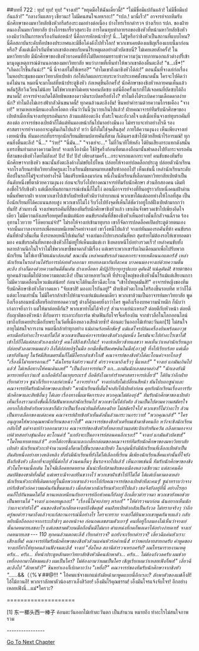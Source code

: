 ##บทที่ 722 : ทุบ! ทุบ! ทุบ!
“จางเย่!”
“หยุดมือให้ฉันเดี๋ยวนี้!”
“ไม่มีขื่อมีแปกันแล้ว! ไม่มีขื่อมีแปกันแล้ว!”
“กลางวันแสกๆ เชียวนะ! ไม่มีคนสนใจเลยเรอะ!”
“รปภ.! มานี่เร็ว!”
อาจารย์จากทีมรับนักศึกษาของมหาวิทลัยชิงหัวกรีดร้องระงมอย่างต่อเนื่อง บ้างโทรเรียกตำรวจ บ้างเรียก รปภ. ของฝ่ายตนเองในมหาวิทยาลัย บ้างโกรธเกรี้ยวสุดระงับ การโดนทุบทำลายรถของชิงหัวที่หน้ามหาวิทลัยชิงหัวเองนับว่าเป็นการหาเรื่องกันต่อหน้า! นี่คือการหักหน้าซ้ำๆ! นี่...ไม่รู้หรือว่าชิงหัวเป็นสถานที่แบบไหน? นี่คือสถาบันระดับท็อปของประเทศและมีชื่อโด่งดังไปทั่วโลก! พวกเขาเคยต้องเผชิญเรื่องแบบนี้มาก่อนหรือ? ตั้งแต่เมื่อไรกันที่พวกเขาต้องพบกับคนไร้เหตุผลอย่างตัวบัดซบนี่? ไม่เคยเลยสักครั้ง!
ในมหาวิทยาลัย มีนักศึกษาของชิงหัวบางคนที่ยังไม่ปิดเทอมทราบข่าวความวุ่นวายภายนอกแล้วต่างปรี่เข้ามามุงดูเหตุการณ์ด้านนอกของมหาวิทยาลัย พบว่าภาพที่เห็นทำให้พวกเขาต้องตื่นตะลึง!
“ช…เชี่*!”
“เกิดอะไรขึ้นกันน่ะ!”
“นี่ นี่จางเย่ไม่ใช่เหรอ?”
“ทำไมเขาถึงมาชิงหัวได้ล่ะ!”
ตอนนั้นที่จางเย่ก่อเรื่องในหอประชุมของมหาวิทยาลัยเป่ยต้า ก่อให้เกิดผลกระทบระหว่างประเทศตั้งขนาดนั้น ใครจะไปคิดว่าแค่ไม่นาน หมอนี่จะมาโผล่ที่หน้าประตูชิงหัว ก่อเหตุขึ้นอีกครั้ง! นักศึกษาของชิงหัวหลายคนเห็นแล้วพลันรู้สึกวิงเวียนไม่น้อย ไม่ใช่พวกเขาไม่เคยเจอคนบัดซบ แต่นี่คือครั้งแรกที่ได้เจอคนที่บัดซบได้ถึงขนาดนี้! อาจารย์จางเกิดใต้อิทธิพลของดาวดินระเบิดหรือยังไง? ทำไมถึงได้ระเบิดความเดือดดาลง่ายนัก? ทำไมถึงไม่เกรงฟ้ากลัวดินขนาดนี้!
ทุกคนล้วนตะลึงงัน!
ซินหย่าคำรามด้วยความโกรธเคือง "จางเย่!"
หานเหอเหนียนเองก็เหงื่อตก เห็นว่าวันนี้วุ่นวายเกินไปแล้ว!
ฝ่ายคณาจารย์ทีมรับนักศึกษาของเป่ยต้าเมื่อเห็นจางเย่ทุบรถคันแรก ล้วนแต่ต้องตะลึง ทั้งสะใจและกังวลใจ แต่เมื่อเห็นจางเย่ทุบรถคันที่สองต่อ อาจารย์ของเป่ยต้าก็ได้แต่หันมองหน้ากันไปมาอย่างมึนงง ไม่ทราบจะทำอย่างไรดี รองศาสตราจารย์จางออกจะดุดันเกินไปแล้ว!
ทว่า นี่ยังไม่ใช่จุดสิ้นสุด!
ภายใต้ความงุนงง เห็นเพียงจางเย่เงยหน้าขึ้น หันมองรถที่บรรทุกนักเรียนมัธยมปลายคันที่สาม ก็เดินตรงเข้าไปด้วยสีหน้าไร้อารมณ์!
ทุกคนยิ่งตื่นตะลึง!
"นี่..."
"ว้าย!"
"นี่มัน..."
"จางเย่จะ..."
ไม่กี่วินาทีให้หลัง ได้ยินเสียงกระแทกดังสนั่นแทรกขึ้นท่ามกลางความเงียบ!
จางเย่เงื้อง่ามือ ใช้อิฐครึ่งก้อนที่ตนเองถือมานั้นฟาดลงไปยังกระจกรถคันที่สามของชิงหัวโดยไม่ลังเล!
ปัง!
ปัง!
ปัง!
เพียงสามครั้ง...กระจกรถแตกกระจาย!
คนขับของทีมรับนักศึกษาจากชิงหัว ขณะนั้นยังตะลึงค้างไม่ขยับไปไหน ปล่อยให้จางเย่ปลดล็อกประตู ปล่อยตัวนักเรียนจากโรงเรียนสาธิตวิทยาลัยครูและโรงเรียนมัธยมหมายเลขสิบห้าออกไป!
เห็นเช่นนี้ เหล่านักเรียนระดับท็อปในรถก็ไม่รู้จะทำอย่างไรดี ได้แต่รีบหนีลงมาก่อน หนึ่งในนักเรียนที่เลือกมหาวิทยาลัยเป่ยต้าเป็นอันดับหนึ่งขยี้ตาด้วยความงุนงง ก่อนจะรีบวิ่งไปทางคณาจารย์ทีมรับนักศึกษา ส่วนอีกสองคน เดิมทีลงชื่อไว้กับชิงหัว แต่เมื่อเห็นสถานการณ์เช่นนี้ก็ไม่โง่ ตอนนี้อาจารย์จางที่ยืนอยู่ราวกับหนึ่งคนเฝ้าด่านหมื่นทัพยากฝ่า หากพวกเขาไปเข้ากับฝ่ายชิงหัวนับว่าลำบากแน่ พวกเขาได้แต่ถอยห่างให้ไกลที่สุด เป็นถึงนักเรียนที่ได้คะแนนสอบสูง พวกเขาก็ไม่โง่ รีบวิ่งไปยังจุดที่เห็นได้ชัดว่าอยู่ใกล้ฝั่งเป่ยต้ามากกว่าทันที!
ส่วนทางนี้ จางเย่พบรถคันที่สี่ของทีมรับนักศึกษาชิงหัวแล้ว เขาเดินจ้ำพรวดเข้าไปเพียงอึดใจเดียว ไม่มีความลังเลหรือหยุดยั้งแม้แต่น้อย
คนขับรถคันที่สี่ของชิงหัวเห็นอย่างนั้นก็กลัวจนฉี่ราด ร้องอุทานโวยวาย "ไอ๊หยาแม่จ๋า!" ไม่รอให้จางเย่เข้ามาทุบรถ เขาก็จัดการปลดล็อคเปิดประตูด้วยตนเอง จากนั้นผวาลงจากรถเพื่อหลบหนีเทพโรคห่าจางเย่ เขาวิ่งหนีไปแล้ว!
จางเย่หันมองรถคันที่ห้า
คนขับรถคันที่ห้าตัวสั่นเทิ้ม ทิ้งรถหลบหนีไปเช่นกัน!
จางเย่มองไปทางรถคันที่หก สุดท้ายไม่ต้องรอให้เขาทอดตามอง คนขับรถคันที่หกของชิงหัวก็ไม่อยู่ให้เห็นแม้แต่เงา ชิงหลบหนีไปอย่างรวดเร็ว!
เหล่าคนขับทั้งหลายล้วนนึกในใจว่าไม่ใช่พวกเขาขี้ขลาดกลัวมีเรื่อง แต่เพราะพวกเขารับเงินเดือนมาเพื่อไปรับพวกนักเรียน ไม่ใช่เอาชีวิตแม่*มาล้อเล่น!
ขณะนั้น เหล่าคนขับรถล้วนแตกกระจายเหมือนนกแตกรัง!
เหล่านักเรียนในรถล้วนได้รับการปล่อยตัวออกมา ทยอยลงมากันทีละคน บางคนมองจางเย่ด้วยความตื่นตะลึง บ้างก็มองด้วยความยินดีตื่นเต้น บ้างเหงื่อตก มีปฏิกิริยาทุกรูปแบบ
ดุดันฉิ*!
แม่*ดุดันฉิ*! สายตาของทุกคนล้วนเต็มไปด้วยความตกตะลึง!
เป็นเวลาหลายวินาที ที่ประตูใหญ่ของชิงหัวนั้นไร้แม้แต่เสียงนกกา ไม่มีความเคลื่อนไหวแม้แต่น้อย!
ก่อนจะได้ยินเลี่ยวฉีตะโกน "เข้าไปหยุดมันสิ!"
อาจารย์หญิงของทีมรับนักศึกษาชิงหัวก็ตวาดแหว "จับเขาสิ! มองอะไรกันอยู่!"
ฝ่ายชิงหัวตะโกนโห่ร้องขึ้นรอบทิศ ทว่าก็ได้แต่ตะโกนเท่านั้น ไม่มีใครกล้าเข้าไปห้ามจางเย่แม้แต่คนเดียว พวกเขาล้วนเป็นอาจารย์มหาวิทยาลัย พูดถึงเรื่องสอนหนังสือหรือถ่ายทอดความรู้ ต่างก็คุ้นเคยยิ่งกว่าใคร พูดถึงเรื่องบทความน้ำหมึก ก็นับว่าเก่งกาจยิ่งกว่า แต่ให้มาต่อยตีกัน? พวกเขาทำไม่ได้จริงๆ! ส่วนจางเย่น่ะเหรอ? ต่อยตีกับหัวหน้า ต่อยตีกับญาติของหัวหน้า ตีกับดารา ทะเลาะกับการ์ด ฟาดฟันกับโจรจี้เครื่องบิน จากข่าวลือในโลกออนไลน์ เขาถึงกับเคยประมือกับพระในวัดที่เมืองหลวงเสียด้วยซ้ำ! ค้อนตะวันออกไม้เท้าตะวันตก[1] ไม่สนใจอายุไม่สนใจการงาน หมอนี่กล้าทำทุกอย่าง แม่*ผ่านร้อยศึกชัดๆ! แม้แต่โจรปล้นเครื่องบินพร้อมอาวุธครบมือยังทำอะไรจางเย่ไม่ได้ พวกเขาเป็นแค่อาจารย์ของชิงหัวกลุ่มหนึ่ง ใครมันจะไปทำอะไรเขาได้! เข้าไปก็ได้แต่สละตัวเองเปล่าๆ! คนโง่สิถึงเข้าไปน่ะ!
จางเย่เหลียวซ้ายแลขวา พอเห็นว่าเหล่านักเรียนถูกปล่อยตัวลงมาหมดแล้ว ถึงได้ปล่อยอิฐในมือ ยกมือขึ้นปัดเศษดินในมือ(อาวุธ) ทิ้งไปเรียบร้อย แต่เมื่อเขายังยืนอยู่ ในรัศมีสิบเมตรนั้นก็ไม่มีใครกล้าเข้าใกล้!
คณาจารย์ของชิงหัวได้ตะโกนด่าจากไกลๆ!
"เรื่องนี้ไม่จบหรอกนะ!"
"ฉันโทรแจ้งตำรวจแล้ว! ตำรวจจะมาถึงเร็วๆ นี้แหละ!"
"จางเย่ แกมันเกินไปแล้ว! ไม่เหลือทางให้คนเดินเลย!"
"เป็นถึงอาจารย์นะ? แก...แกมันนักเลงตลาดล่าง!"
"นักเลงยังมีมารยาทยิ่งกว่าแก! แกถือดียังไงมาทุบรถเรา! ถือดียังไงมาทำร้ายศาสตราจารย์เลี่ยว!"
ได้ยินว่าอีกฝ่ายเรียกตำรวจ ซูน่าก็เรียกจางเย่คำหนึ่ง "อาจารย์จาง"
จางเย่กลับไม่เปลี่ยนสีหน้า หันไปบอกซูน่าและคณาจารย์ทีมรับนักศึกษาของเป่ยต้า "พานักเรียนที่เต็มใจกลับไปเป่ยต้าก่อน คุยกับนักเรียนเรื่องการรับนักศึกษาและสิทธิอื่นๆ ได้เลย เรื่องทางนี้ผมจัดการเอง พวกคุณไม่ต้องยุ่ง!"
ทีมรับนักศึกษาของเป่ยต้าเห็นเรื่องราวมาถึงขั้นนี้ก็กัดฟันพาเหล่านักเรียนไป พวกเขาไม่ได้บังคับ ล้วนเป็นไปตามความสมัครใจ อยากไปเป่ยต้ากับพวกเขาก็นับว่าเป็นเรื่องน่ายินดีทั้งสองฝ่าย ไม่สมัครใจไป พวกเขาก็ไม่ว่าอะไร ล้วนเป็นทางเลือกของแต่ละคน
คณาจารย์ฝ่ายชิงหัวเห็นดังนั้นล้วนกระวนกระวาย!
"พวกคุณกล้า!"
"ใครอนุญาตให้พวกคุณพานักเรียนของเราไป!"
คณาจารย์ของชิงหัวเตรียมเข้ามาชิงคนอีก หวังจะชิงนักเรียนกลับไป!
แต่จางเย่ก้าวออกมาขวาง คณาจารย์ของชิงหัวทั้งหลายล้วนแต่ชะงักเท้าทันควัน ถลึงตามองจางเย่ด้วยสอย่างขุ่นเคือง ตะโกนด่า!
"แกยังจะเป็นอาจารย์สอนคนอีกเรอะ!"
"จางเย่ แกมันตัวบัดซบ!"
"โมโหแทบตายแล้ว!"
ภายใต้การชี้แนะและเกลี้ยกล่อมของคณาจารย์ทีมรับนักศึกษาของมหาวิทยาลัยเป่ยต้า นักเรียนหัวกะทิจำนวนหนึ่งก็ตามไปขึ้นรถของเป่ยต้า ในกลุ่มนี้ยังมีนักเรียนที่เลือกเป่ยต้าเป็นอันดับหนึ่งอย่างหวงหลิงหลิง ทั้งยังมีนักเรียนที่ยังไม่ได้เลือกที่เรียน มีเพียงนักเรียนสี่คนเท่านั้นที่ใจยังฝังกับชิงหัว เลือกที่จะอยู่ที่นี่ต่อไป ส่วนคนอื่นๆ ขึ้นรถจากไปแล้ว!
เห็นภาพเช่นนี้ ทีมรับนักศึกษาของชิงหัวโมโหจนเนื้อเต้น ในใจมีเลือดหยดหยาด นั่นน่ะท็อปสามสิบของเมืองหลวงเชียวนะ แต่ละคนคือสมบัติของชาติทั้งนั้น! แต่เพราะมีจางเย่ยืนขวางไว้ พวกเขาฝ่าเข้าไปก็ไม่ได้ ได้แต่เบิ่งตามองเหล่านักเรียนหัวกะทิที่เดิมตกอยู่ในมือพวกเขาแล้วจากไปกับคณาจารย์ของเป่ยต้าทีละคนๆ!
ซูน่าทราบว่าจางเย่กับชิงหัวก่อความแค้นกันขึ้นมาแล้ว เมื่อส่งพวกนักเรียนหัวกะทิไปแล้ว เธอจึงยังอยู่ที่นี่ อย่างไรทุกคนก็ไปกันหมดไม่ได้ หานเหอเหนียนกับอาจารย์อีกห้าคนก็ยังอยู่ อีกเดี๋ยวตำรวจมา พวกเขายังพอช่วยเป็นพยานได้
"จางเย่ แกคอยดูเถอะ!"
"เรื่องนี้ไม่จบง่ายๆ หรอก!"
"ให้ตำรวจมาก่อน ฉันอยากเห็นนักว่าแกจะทำยังไง!"
คนของชิงหัวเกลียดจางเย่ถึงขีดสุด!
คนฝ่ายเป่ยต้ากลับเป็นกังวล ไม่ทราบจริงๆ ว่าอีกครู่พอตำรวจมาถึงแล้วจะแก้สถานการณ์นี้อย่างไร
ใครจะทราบ จางเย่ได้ยินพวกเขาพูดกันจบแล้ว กลับหยิบมือถือออกจากกระเป๋าช้าๆ มองหน้าจอ ก่อนกดเลขสามตัวเบาๆ! คนที่อยู่ไกลมองไม่เห็นว่าจางเย่นั้นกดหมายเลขอะไร แต่เลขสามตัวบนมือถือนั้นมีไม่มาก ตำแหน่งที่กดก็พอเดาได้อย่างง่ายดาย!
จางเย่กดหมายเลข --- 110
ทุกคนล้วนตกตะลึง!
เรียกตำรวจ?
แกยังจะเรียกตำรวจ?
เลี่ยวฉีแค่นหัวเราะเสียงเย็น!
คณาจารย์ทีมรับนักศึกษาของชิงหัวล้วนแค่นหัวร่อคำหนึ่ง!
ทว่าพอปลายสายกดรับ คำพูดของจางเย่ก็ทำให้ทุกคนล้วนฟังจนตะลึง!
จางเย่ "ฮัลโหล สถานีตำรวจเหรอครับ? ผมโทรมารายงานเหตุครับ... ครับ... ที่หน้าประตูหลักมหาวิทยาลัยชิงหัวมีคนลักพาตัว... ครับ... ไม่ต้องกังวลครับ ผมช่วยเหยื่อออกมาได้หมดแล้ว ผมเป็นใคร? ไม่ต้องถามว่าผมเป็นใคร เชิญเรียกผมว่าเหลยเฟิงก็พอ!"
เลี่ยวฉีตะลึงไป "ลักพาตัว?"
ซินหย่าเองก็เบิกตากว้าง "เหยื่อ?"
คณาจารย์ของทีมรับนักศึกษาจากชิงหัว "……*&amp;&amp;（（%￥##@!!! "
ไอ้คนแซ่จางแกแม่*ยังมีหน้ามาพูดแบบนี้อีกเรอะ? ลักพาตัวของแม่*เอ็งสิ! ไอ้ไม้กวนอึ! พวกเราลักพาตัวน้องสาวเอ็งสิว้อย! เอ็งมันไร้คุณธรรม! เอ็งมันโจรแจ้งจับโจร!
อีกอย่าง เหลยเฟิงนี่...แม่*ใครวะ?


====================


[1] 东一榔头西一棒子 ค้อนตะวันออกไม้เท้าตะวันตก เป็นสำนวน หมายถึง ทำอะไรไม่สนใจภาพรวม


*-*-*-*-*-*-*-*-*-*-*-*-*-*-*-*-




[Go To Next Chapter]( ./23.md)
